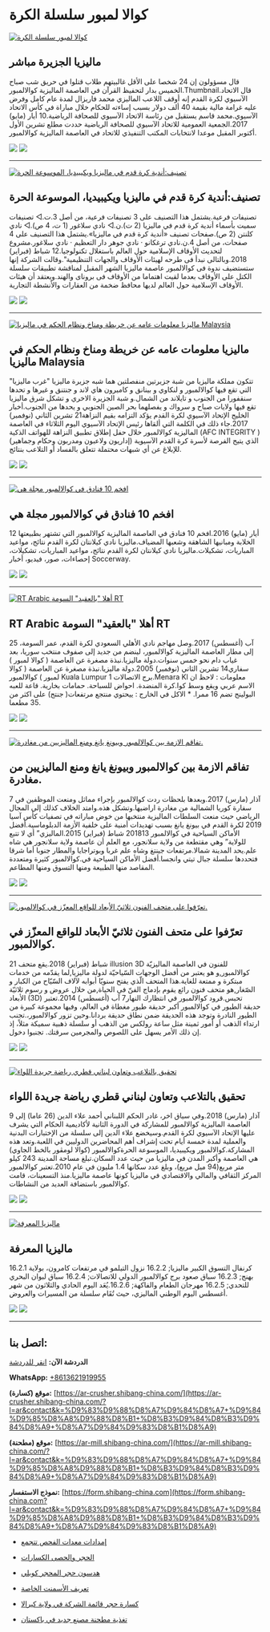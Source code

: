 # كوالا لمبور سلسلة الكرة

<a href="https://swt.shibang-china.com/?l=ar&img&k=%D9%83%D9%88%D8%A7%D9%84%D8%A7+%D9%84%D9%85%D8%A8%D9%88%D8%B1+%D8%B3%D9%84%D8%B3%D9%84%D8%A9+%D8%A7%D9%84%D9%83%D8%B1%D8%A9" target="_blank">![كوالا لمبور سلسلة الكرة](http://static.shibang-china.com/all-800x300/76.jpg)</a>

## ماليزيا الجزيرة مباشر
قال مسؤولون إن 24 شخصا على الأقل غالبيتهم طلاب قتلوا في حريق شب صباح الخميس بدار لتحفيظ القرآن في العاصمة الماليزية كوالالمبور.Thumbnail.قال الاتحاد الآسيوي لكرة القدم إنه أوقف اللاعب الماليزي محمد فاريزال لمدة عام كامل وفرض عليه غرامة مالية بقيمة 40 ألف دولار بسبب إساءته للحكام خلال مباراة في كأس الاتحاد الآسيوي.محمد قاسم يستقيل من رئاسة الاتحاد الآسيوي للصحافة الرياضية.10 أيار (مايو) 2017.الجمعية العمومية للاتحاد الآسيوي للصحافة الرياضية حددت مطلع تشرين الأول أكتوبر المقبل موعدا لانتخابات المكتب التنفيذي للاتحاد في العاصمة الماليزية كوالالمبور.


<a href="https://whatsapp.shibangsoft.com/WhatsApp.php" target="_blank" title="WhatsApp">![](http://static.shibang-china.com/icon/whatsapp.png)</a> <a href="https://swt.shibang-china.com/?l=ar&icon&k=%D9%83%D9%88%D8%A7%D9%84%D8%A7+%D9%84%D9%85%D8%A8%D9%88%D8%B1+%D8%B3%D9%84%D8%B3%D9%84%D8%A9+%D8%A7%D9%84%D9%83%D8%B1%D8%A9" target="_blank">![](http://static.shibang-china.com/icon/chat-ar.png)</a>

---

<a href="https://swt.shibang-china.com/?l=ar&img&k=%D9%83%D9%88%D8%A7%D9%84%D8%A7+%D9%84%D9%85%D8%A8%D9%88%D8%B1+%D8%B3%D9%84%D8%B3%D9%84%D8%A9+%D8%A7%D9%84%D9%83%D8%B1%D8%A9" target="_blank">![تصنيف:أندية كرة قدم في ماليزيا ويكيبيديا، الموسوعة الحرة](http://static.shibang-china.com/all-800x300/403.jpg)</a>

## تصنيف:أندية كرة قدم في ماليزيا ويكيبيديا، الموسوعة الحرة
تصنيفات فرعية.يشتمل هذا التصنيف على 3 تصنيفات فرعية، من أصل 3.ت.◅ تصنيفات سميت بأسماء أندية كرة قدم في ماليزيا (2 ت).ن.◅ نادي سلاغور (1 ت، 4 ص).◅ نادي كلنتن (2 ص).صفحات تصنيف «أندية كرة قدم في ماليزيا».يشتمل هذا التصنيف على 4 صفحات، من أصل 4.ن.نادي ترغكانو &middot; نادي جوهر دار التعظيم &middot; نادي سلاغور.مشروع لتحديث الأوقاف الإسلامية حول العالم باستغلال تكنولوجيا.12 شباط (فبراير) 2018.وبالتالى نبدأ فى طرحه لهيئات الأوقاف والجهات التنظيمية&quot;.وقالت الشركة إنها ستستضيف ندوة فى كوالالمبور عاصمة ماليزيا الشهر المقبل لمناقشة تطبيقات سلسلة الكتل على الأوقاف بعدما لقيت اهتماما من الأوقاف فى بروناى والهند.ويعتقد أن هيئات الأوقاف الإسلامية حول العالم لديها محافظ ضخمة من العقارات والأنشطة التجارية.


<a href="https://whatsapp.shibangsoft.com/WhatsApp.php" target="_blank" title="WhatsApp">![](http://static.shibang-china.com/icon/whatsapp.png)</a> <a href="https://swt.shibang-china.com/?l=ar&icon&k=%D9%83%D9%88%D8%A7%D9%84%D8%A7+%D9%84%D9%85%D8%A8%D9%88%D8%B1+%D8%B3%D9%84%D8%B3%D9%84%D8%A9+%D8%A7%D9%84%D9%83%D8%B1%D8%A9" target="_blank">![](http://static.shibang-china.com/icon/chat-ar.png)</a>

---

<a href="https://swt.shibang-china.com/?l=ar&img&k=%D9%83%D9%88%D8%A7%D9%84%D8%A7+%D9%84%D9%85%D8%A8%D9%88%D8%B1+%D8%B3%D9%84%D8%B3%D9%84%D8%A9+%D8%A7%D9%84%D9%83%D8%B1%D8%A9" target="_blank">![ماليزيا معلومات عامه عن خريطة ومناخ ونظام الحكم في ماليزيا Malaysia](http://static.shibang-china.com/all-800x300/696.jpg)</a>

## ماليزيا معلومات عامه عن خريطة ومناخ ونظام الحكم في ماليزيا Malaysia
تتكون مملكة ماليزيا من شبة جزيرتين منفصلتين هما شبه جزيرة ماليزيا &quot;غرب ماليزيا&quot; التي تقع فيها كوالالمبور و لنكاوي و بينانق و كاميرون هاي لاند و جنتنق و غيرها و تحدها سنقفورا من الجنوب و تايلاند من الشمال.و شبة الجزيرة الاخري و تشكل شرق ماليزيا تقع فيها ولايات صباح و سرواك و يفصلهما بحر الصين الجنوبي و يحدها من الجنوب.أخبار الخليج الإتحاد الآسيوي لكرة القدم يؤكد التزامه بقيم النزاهة21 تشرين الثاني (نوفمبر) 2017.جاء ذلك في الكلمة التي ألقاها رئيس الإتحاد الآسيوي اليوم الثلاثاء في العاصمة الماليزية كوالالمبور خلال حفل إطلاق تطبيق النزاهة للهواتف الذكية (AFC INTEGRITY ) الذي يتيح الفرصة لأسرة كرة القدم الآسيوية (إداريون ولاعبون ومدربون وحكام وجماهير) للإبلاغ عن أي شبهات محتملة تتعلق بالفساد أو التلاعب بنتائج.


<a href="https://whatsapp.shibangsoft.com/WhatsApp.php" target="_blank" title="WhatsApp">![](http://static.shibang-china.com/icon/whatsapp.png)</a> <a href="https://swt.shibang-china.com/?l=ar&icon&k=%D9%83%D9%88%D8%A7%D9%84%D8%A7+%D9%84%D9%85%D8%A8%D9%88%D8%B1+%D8%B3%D9%84%D8%B3%D9%84%D8%A9+%D8%A7%D9%84%D9%83%D8%B1%D8%A9" target="_blank">![](http://static.shibang-china.com/icon/chat-ar.png)</a>

---

<a href="https://swt.shibang-china.com/?l=ar&img&k=%D9%83%D9%88%D8%A7%D9%84%D8%A7+%D9%84%D9%85%D8%A8%D9%88%D8%B1+%D8%B3%D9%84%D8%B3%D9%84%D8%A9+%D8%A7%D9%84%D9%83%D8%B1%D8%A9" target="_blank">![افخم 10 فنادق في كوالالمبور مجلة هي](http://static.shibang-china.com/all-800x300/1224.jpg)</a>

## افخم 10 فنادق في كوالالمبور مجلة هي
12 أيار (مايو) 2016.افخم 10 فنادق في العاصمة الماليزية كوالالمبور التي تشتهر بطبيعتها الخلابة ومبانيها الشاهقة وشعبها المضياف.ماليزيا نادي كيلانتان لكرة القدم نتائج، مواعيد المباريات، تشكيلات.ماليزيا نادي كيلانتان لكرة القدم نتائج، مواعيد المباريات، تشكيلات، إحصاءات، صور، فيديو، أخبار Soccerway.


<a href="https://whatsapp.shibangsoft.com/WhatsApp.php" target="_blank" title="WhatsApp">![](http://static.shibang-china.com/icon/whatsapp.png)</a> <a href="https://swt.shibang-china.com/?l=ar&icon&k=%D9%83%D9%88%D8%A7%D9%84%D8%A7+%D9%84%D9%85%D8%A8%D9%88%D8%B1+%D8%B3%D9%84%D8%B3%D9%84%D8%A9+%D8%A7%D9%84%D9%83%D8%B1%D8%A9" target="_blank">![](http://static.shibang-china.com/icon/chat-ar.png)</a>

---

<a href="https://swt.shibang-china.com/?l=ar&img&k=%D9%83%D9%88%D8%A7%D9%84%D8%A7+%D9%84%D9%85%D8%A8%D9%88%D8%B1+%D8%B3%D9%84%D8%B3%D9%84%D8%A9+%D8%A7%D9%84%D9%83%D8%B1%D8%A9" target="_blank">![RT Arabic أهلا &quot;بالعقيد&quot; السومة RT](http://static.shibang-china.com/all-800x300/548.jpg)</a>

## RT Arabic أهلا &quot;بالعقيد&quot; السومة RT
25 آب (أغسطس) 2017.وصل مهاجم نادي الأهلي السعودي لكرة القدم، عمر السومة، إلى مطار العاصمة الماليزية كوالالمبور، لينضم من جديد إلى صفوف منتخب سوريا، بعد غياب دام نحو خمس سنوات.دولة ماليزيا.نبذة مصغرة عن العاصمة ( كوالا لمبور ) سفاري14 تشرين الثاني (نوفمبر) 2005.دولة ماليزيا.نبذة مصغرة عن العاصمة ( كوالا لمبور ) كوالالمبور Kuala Lumpur 1 برج الاتصالات.Menara Kl معلومات : لاحظ ان الاسم عربي ويقع وسط كوا.كرة المنضدة. احواض للسباحة. حمامات بخارية. قاعة للعبه البولينج تضم 16 ممرا. * الاكل في الخارج : ييحتوي منتجع مرتفعات( جنتج) على اكثر من 35 مطعما.


<a href="https://whatsapp.shibangsoft.com/WhatsApp.php" target="_blank" title="WhatsApp">![](http://static.shibang-china.com/icon/whatsapp.png)</a> <a href="https://swt.shibang-china.com/?l=ar&icon&k=%D9%83%D9%88%D8%A7%D9%84%D8%A7+%D9%84%D9%85%D8%A8%D9%88%D8%B1+%D8%B3%D9%84%D8%B3%D9%84%D8%A9+%D8%A7%D9%84%D9%83%D8%B1%D8%A9" target="_blank">![](http://static.shibang-china.com/icon/chat-ar.png)</a>

---

<a href="https://swt.shibang-china.com/?l=ar&img&k=%D9%83%D9%88%D8%A7%D9%84%D8%A7+%D9%84%D9%85%D8%A8%D9%88%D8%B1+%D8%B3%D9%84%D8%B3%D9%84%D8%A9+%D8%A7%D9%84%D9%83%D8%B1%D8%A9" target="_blank">![تفاقم الازمة بين كوالالمبور وبيونغ يانغ ومنع الماليزيين من مغادرة.](http://static.shibang-china.com/all-800x300/666.jpg)</a>

## تفاقم الازمة بين كوالالمبور وبيونغ يانغ ومنع الماليزيين من مغادرة.
7 آذار (مارس) 2017.وبعدها بلحظات ردت كوالالمبور بإجراء مماثل ومنعت الموظفين في سفارة كوريا الشمالية من مغادرة اراضيها.وتشكل هذه.وامتد الخلاف كذلك إلى المجال الرياضي حيث منعت السلطات الماليزية منتخبها من خوض مباراته في تصفيات كأس آسيا 2019 لكرة القدم في بيونغ يانغ بسبب تهديدات أمنية على خلفية الأزمة الدبلوماسية.أفضل الأماكن السياحية في كوالالمبور 201813 شباط (فبراير) 2015.الماليزي” أي لا تتبع للولاية” وهي مقتطعة من ولاية سلانجور، مع العلم أن عاصمة ولاية سلانجور هي شاه علم.يحد المدينة شمالا.مرتفعات جينتغ وشاه علم غربا وبوتراجايا والمطار جنوبا أما شرقا فتحددها سلسلة جبال تيتي وانجسا.أفضل الأماكن السياحية في.كوالالمبور كثيرة ومتعددة المقاصد منها الطبيعة ومنها التسوق ومنها المطاعم.


<a href="https://whatsapp.shibangsoft.com/WhatsApp.php" target="_blank" title="WhatsApp">![](http://static.shibang-china.com/icon/whatsapp.png)</a> <a href="https://swt.shibang-china.com/?l=ar&icon&k=%D9%83%D9%88%D8%A7%D9%84%D8%A7+%D9%84%D9%85%D8%A8%D9%88%D8%B1+%D8%B3%D9%84%D8%B3%D9%84%D8%A9+%D8%A7%D9%84%D9%83%D8%B1%D8%A9" target="_blank">![](http://static.shibang-china.com/icon/chat-ar.png)</a>

---

<a href="https://swt.shibang-china.com/?l=ar&img&k=%D9%83%D9%88%D8%A7%D9%84%D8%A7+%D9%84%D9%85%D8%A8%D9%88%D8%B1+%D8%B3%D9%84%D8%B3%D9%84%D8%A9+%D8%A7%D9%84%D9%83%D8%B1%D8%A9" target="_blank">![تعرّفوا على متحف الفنون ثلاثيّ الأبعاد للواقع المعزّز في كوالالمبور.](http://static.shibang-china.com/all-800x300/1108.jpg)</a>

## تعرّفوا على متحف الفنون ثلاثيّ الأبعاد للواقع المعزّز في كوالالمبور.
21 شباط (فبراير) 2018.يقع متحف illusion 3D للفنون في العاصمة الماليزيّة كوالالمبور,و هو يعتبر من أفضل الوجهات السّياحيّة لدولة ماليزيا,لما يقدّمه من خدمات مبتكرة و ممتعة للغاية.هذا المتحف الّذي يفتح سنويّا أبوابه لآلاف السّيّاح من الكبار و الصّغار,هو متحف فنون رائع يقوم بإدماج الفنّ في الحياة,من خلال عروض و رسوم ثلاثيّة الأبعاد (3D) تحبس.قرود كوالالمبور في انتظارك النهار7 آب (أغسطس) 2014.تعتبر حديقة الطيور في كوالالمبور أكبر حديقة طيور مغطاة في العالم، وفيها مجموعة كبيرة من الطيور النادرة وتوجد هذه الحديقة ضمن نطاق حديقة بردانا.وحين تزور كوالالمبور،.تجنب ارتداء الذهب أو أمور ثمينة مثل ساعة رولكس من الذهب أو سلسلة ذهبية سميكة مثلاً، إذ إن ذلك الأمر يسهل على اللصوص والمجرمين سرقتك. تجنبوا دخول.


<a href="https://whatsapp.shibangsoft.com/WhatsApp.php" target="_blank" title="WhatsApp">![](http://static.shibang-china.com/icon/whatsapp.png)</a> <a href="https://swt.shibang-china.com/?l=ar&icon&k=%D9%83%D9%88%D8%A7%D9%84%D8%A7+%D9%84%D9%85%D8%A8%D9%88%D8%B1+%D8%B3%D9%84%D8%B3%D9%84%D8%A9+%D8%A7%D9%84%D9%83%D8%B1%D8%A9" target="_blank">![](http://static.shibang-china.com/icon/chat-ar.png)</a>

---

<a href="https://swt.shibang-china.com/?l=ar&img&k=%D9%83%D9%88%D8%A7%D9%84%D8%A7+%D9%84%D9%85%D8%A8%D9%88%D8%B1+%D8%B3%D9%84%D8%B3%D9%84%D8%A9+%D8%A7%D9%84%D9%83%D8%B1%D8%A9" target="_blank">![تحقيق بالتلاعب وتعاون لبناني قطري رياضة جريدة اللواء](http://static.shibang-china.com/all-800x300/447.jpg)</a>

## تحقيق بالتلاعب وتعاون لبناني قطري رياضة جريدة اللواء
9 آذار (مارس) 2018.وفي سياق اخر، غادر الحكم اللبناني أحمد علاء الدين (26 عاما) إلى العاصمة الماليزية كوالالمبور للمشاركة في الدورة الثانية لأكاديمية الحكام التي يشرف عليها الإتحاد الآسيوي لكرة القدم.وسيخضع علاء الدين إلى سلسلة من الإختبارات البدنية والعملية لمدة خمسة أيام تحت إشراف أهم المحاضرين الدوليين في اللعبة.وتعد هذه المشاركة.كوالالمبور ويكيبيديا، الموسوعة الحرةكوالالمبور (كوالا لومڤور بالخط الجاوي) هي العاصمة وأكبر المدن في ماليزيا من حيث عدد السكان.تبلغ مساحة المدينة 243 كيلو متر مربع(94 ميل مربع)، وبلغ عدد سكانها 1.4 مليون في عام 2010.تعتبر كوالالمبور المركز الثقافي والمالي والاقتصادي في ماليزيا كونها عاصمة ماليزيا.منذ التسعينات، قامت كوالالمبور باستضافة العديد من النشاطات.


<a href="https://whatsapp.shibangsoft.com/WhatsApp.php" target="_blank" title="WhatsApp">![](http://static.shibang-china.com/icon/whatsapp.png)</a> <a href="https://swt.shibang-china.com/?l=ar&icon&k=%D9%83%D9%88%D8%A7%D9%84%D8%A7+%D9%84%D9%85%D8%A8%D9%88%D8%B1+%D8%B3%D9%84%D8%B3%D9%84%D8%A9+%D8%A7%D9%84%D9%83%D8%B1%D8%A9" target="_blank">![](http://static.shibang-china.com/icon/chat-ar.png)</a>

---

<a href="https://swt.shibang-china.com/?l=ar&img&k=%D9%83%D9%88%D8%A7%D9%84%D8%A7+%D9%84%D9%85%D8%A8%D9%88%D8%B1+%D8%B3%D9%84%D8%B3%D9%84%D8%A9+%D8%A7%D9%84%D9%83%D8%B1%D8%A9" target="_blank">![ماليزيا المعرفة](http://static.shibang-china.com/all-800x300/1028.jpg)</a>

## ماليزيا المعرفة
16.2.1 كرنفال التسوق الكبير ماليزيا; 16.2.2 نزول التيلمو في مرتفعات كامرون، بولاية بهنج; 16.2.3 سباق صعود برج كوالالمبور الدولي للاتصالات; 16.2.4 سباق لبوان البحري للتحدي; 16.2.5 مهرجان الطعام والفاكهة; 16.2.6.يُعَد اليوم الحادي والثلاثون من شهر أغسطس اليوم الوطني الماليزي، حيث تُقَام سلسلة من المسيرات والعروض.

<a href="https://whatsapp.shibangsoft.com/WhatsApp.php" target="_blank" title="WhatsApp">![](http://static.shibang-china.com/icon/whatsapp.png)</a> <a href="https://swt.shibang-china.com/?l=ar&icon&k=%D9%83%D9%88%D8%A7%D9%84%D8%A7+%D9%84%D9%85%D8%A8%D9%88%D8%B1+%D8%B3%D9%84%D8%B3%D9%84%D8%A9+%D8%A7%D9%84%D9%83%D8%B1%D8%A9" target="_blank">![](http://static.shibang-china.com/icon/chat-ar.png)</a>

---
## اتصل بنا:

**الدردشة الآن:** [انقر للدردشة](https://swt.shibang-china.com?l=ar&contact&k=%D9%83%D9%88%D8%A7%D9%84%D8%A7+%D9%84%D9%85%D8%A8%D9%88%D8%B1+%D8%B3%D9%84%D8%B3%D9%84%D8%A9+%D8%A7%D9%84%D9%83%D8%B1%D8%A9)

**WhatsApp:**  [+8613621919955](https://whatsapp.shibangsoft.com/WhatsApp.php)

**موقع (كسارة):** [https://ar-crusher.shibang-china.com/](https://ar-crusher.shibang-china.com/?l=ar&contact&k=%D9%83%D9%88%D8%A7%D9%84%D8%A7+%D9%84%D9%85%D8%A8%D9%88%D8%B1+%D8%B3%D9%84%D8%B3%D9%84%D8%A9+%D8%A7%D9%84%D9%83%D8%B1%D8%A9)

**موقع (مطحنة):** [https://ar-mill.shibang-china.com/](https://ar-mill.shibang-china.com/?l=ar&contact&k=%D9%83%D9%88%D8%A7%D9%84%D8%A7+%D9%84%D9%85%D8%A8%D9%88%D8%B1+%D8%B3%D9%84%D8%B3%D9%84%D8%A9+%D8%A7%D9%84%D9%83%D8%B1%D8%A9)

**نموذج الاستفسار:** [https://form.shibang-china.com](https://form.shibang-china.com?l=ar&contact&k=%D9%83%D9%88%D8%A7%D9%84%D8%A7+%D9%84%D9%85%D8%A8%D9%88%D8%B1+%D8%B3%D9%84%D8%B3%D9%84%D8%A9+%D8%A7%D9%84%D9%83%D8%B1%D8%A9)

* [إمدادات معدات الفحص تتجمع](../26/%D8%A5%D9%85%D8%AF%D8%A7%D8%AF%D8%A7%D8%AA%20%D9%85%D8%B9%D8%AF%D8%A7%D8%AA%20%D8%A7%D9%84%D9%81%D8%AD%D8%B5%20%D8%AA%D8%AA%D8%AC%D9%85%D8%B9.md)

* [الحجر والحصى الكسارات](../30/%D8%A7%D9%84%D8%AD%D8%AC%D8%B1%20%D9%88%D8%A7%D9%84%D8%AD%D8%B5%D9%89%20%D8%A7%D9%84%D9%83%D8%B3%D8%A7%D8%B1%D8%A7%D8%AA.md)

* [هدسون حجر المحجر كوبلي](../30/%D9%87%D8%AF%D8%B3%D9%88%D9%86%20%D8%AD%D8%AC%D8%B1%20%D8%A7%D9%84%D9%85%D8%AD%D8%AC%D8%B1%20%D9%83%D9%88%D8%A8%D9%84%D9%8A.md)

* [تعريف الأسمنت الخاصة](../27/%D8%AA%D8%B9%D8%B1%D9%8A%D9%81%20%D8%A7%D9%84%D8%A3%D8%B3%D9%85%D9%86%D8%AA%20%D8%A7%D9%84%D8%AE%D8%A7%D8%B5%D8%A9.md)

* [كسارة حجر قائمة الشركة في ولاية كيرالا](../28/%D9%83%D8%B3%D8%A7%D8%B1%D8%A9%20%D8%AD%D8%AC%D8%B1%20%D9%82%D8%A7%D8%A6%D9%85%D8%A9%20%D8%A7%D9%84%D8%B4%D8%B1%D9%83%D8%A9%20%D9%81%D9%8A%20%D9%88%D9%84%D8%A7%D9%8A%D8%A9%20%D9%83%D9%8A%D8%B1%D8%A7%D9%84%D8%A7.md)

* [تغذية مطحنة مصنع جديد في باكستان](../26/%D8%AA%D8%BA%D8%B0%D9%8A%D8%A9%20%D9%85%D8%B7%D8%AD%D9%86%D8%A9%20%D9%85%D8%B5%D9%86%D8%B9%20%D8%AC%D8%AF%D9%8A%D8%AF%20%D9%81%D9%8A%20%D8%A8%D8%A7%D9%83%D8%B3%D8%AA%D8%A7%D9%86.md)